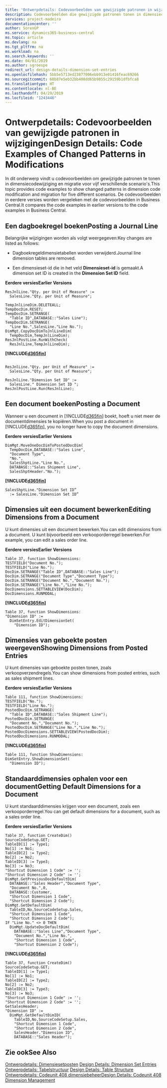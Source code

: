 ```yaml
---
title: 'Ontwerpdetails: Codevoorbeelden van gewijzigde patronen in wijzigingen | Microsoft Docs'
description: Codevoorbeelden die gewijzigde patronen tonen in dimensiecodewijziging en migratie voor vijf verschillende scenario's. De codevoorbeelden in eerdere versies worden vergeleken met de codevoorbeelden in Business Central.
services: project-madeira
documentationcenter: ''
author: SorenGP
ms.service: dynamics365-business-central
ms.topic: article
ms.devlang: na
ms.tgt_pltfrm: na
ms.workload: na
ms.search.keywords: ''
ms.date: 04/01/2019
ms.author: sgroespe
redirect_url: design-details-dimension-set-entries
ms.openlocfilehash: 5bb5e5713ed23877006ebb913e01416feac69266
ms.sourcegitcommit: 60b87e5eb32bb408dd65b9855c29159b1dfbfca8
ms.translationtype: HT
ms.contentlocale: nl-BE
ms.lasthandoff: 04/29/2019
ms.locfileid: "1243446"
---
```

# <a name="design-details-code-examples-of-changed-patterns-in-modifications"></a><span data-ttu-id="e4b80-104">Ontwerpdetails: Codevoorbeelden van gewijzigde patronen in wijzigingen</span><span class="sxs-lookup"><span data-stu-id="e4b80-104">Design Details: Code Examples of Changed Patterns in Modifications</span></span>
<span data-ttu-id="e4b80-105">In dit onderwerp vindt u codevoorbeelden om gewijzigde patronen te tonen in dimensiecodewijziging en migratie voor vijf verschillende scenario's.</span><span class="sxs-lookup"><span data-stu-id="e4b80-105">This topic provides code examples to show changed patterns in dimension code modification and migration for five different scenarios.</span></span> <span data-ttu-id="e4b80-106">De codevoorbeelden in eerdere versies worden vergeleken met de codevoorbeelden in Business Central.</span><span class="sxs-lookup"><span data-stu-id="e4b80-106">It compares the code examples in earlier versions to the code examples in Business Central.</span></span>

## <a name="posting-a-journal-line"></a><span data-ttu-id="e4b80-107">Een dagboekregel boeken</span><span class="sxs-lookup"><span data-stu-id="e4b80-107">Posting a Journal Line</span></span>  
<span data-ttu-id="e4b80-108">Belangrijke wijzigingen worden als volgt weergegeven:</span><span class="sxs-lookup"><span data-stu-id="e4b80-108">Key changes are listed as follows:</span></span>  

- <span data-ttu-id="e4b80-109">Dagboekregeldimensietabellen worden verwijderd.</span><span class="sxs-lookup"><span data-stu-id="e4b80-109">Journal line dimension tables are removed.</span></span>  

- <span data-ttu-id="e4b80-110">Een dimensieset-id die in het veld **Dimensieset-id** is gemaakt.</span><span class="sxs-lookup"><span data-stu-id="e4b80-110">A dimension set ID is created in the **Dimension Set ID** field.</span></span>  

<span data-ttu-id="e4b80-111">**Eerdere versies**</span><span class="sxs-lookup"><span data-stu-id="e4b80-111">**Earlier Versions**</span></span>  

```  
ResJnlLine."Qty. per Unit of Measure" :=   
  SalesLine."Qty. per Unit of Measure";  

TempJnlLineDim.DELETEALL;  
TempDocDim.RESET;  
TempDocDim.SETRANGE(  
  "Table ID",DATABASE::"Sales Line");  
TempDocDim.SETRANGE(  
  "Line No.",SalesLine."Line No.");  
DimMgt.CopyDocDimToJnlLineDim(  
  TempDocDim,TempJnlLineDim);  
ResJnlPostLine.RunWithCheck(  
  ResJnlLine,TempJnlLineDim);  

```  

 **[!INCLUDE[d365fin](includes/d365fin_md.md)]**  

```  

ResJnlLine."Qty. per Unit of Measure" :=   
  SalesLine."Qty. per Unit of Measure";  

ResJnlLine."Dimension Set ID" :=   
  SalesLine." Dimension Set ID ";  
ResJnlPostLine.Run(ResJnlLine);  

```  

## <a name="posting-a-document"></a><span data-ttu-id="e4b80-112">Een document boeken</span><span class="sxs-lookup"><span data-stu-id="e4b80-112">Posting a Document</span></span>  
 <span data-ttu-id="e4b80-113">Wanneer u een document in [!INCLUDE[d365fin](includes/d365fin_md.md)] boekt, hoeft u niet meer de documentdimensies te kopiëren.</span><span class="sxs-lookup"><span data-stu-id="e4b80-113">When you post a document in [!INCLUDE[d365fin](includes/d365fin_md.md)], you no longer have to copy the document dimensions.</span></span>  

 <span data-ttu-id="e4b80-114">**Eerdere versies**</span><span class="sxs-lookup"><span data-stu-id="e4b80-114">**Earlier Versions**</span></span>  

```  
DimMgt.MoveOneDocDimToPostedDocDim(  
  TempDocDim,DATABASE::"Sales Line",  
  "Document Type",  
  "No.",  
  SalesShptLine."Line No.",  
  DATABASE::"Sales Shipment Line",  
  SalesShptHeader."No.");  
```  

 **[!INCLUDE[d365fin](includes/d365fin_md.md)]**  

```  
SalesShptLine."Dimension Set ID”  
  := SalesLine."Dimension Set ID”  
```  

## <a name="editing-dimensions-from-a-document"></a><span data-ttu-id="e4b80-115">Dimensies uit een document bewerken</span><span class="sxs-lookup"><span data-stu-id="e4b80-115">Editing Dimensions from a Document</span></span>  
 <span data-ttu-id="e4b80-116">U kunt dimensies uit een document bewerken.</span><span class="sxs-lookup"><span data-stu-id="e4b80-116">You can edit dimensions from a document.</span></span> <span data-ttu-id="e4b80-117">U kunt bijvoorbeeld een verkooporderregel bewerken.</span><span class="sxs-lookup"><span data-stu-id="e4b80-117">For example, you can edit a sales order line.</span></span>  

 <span data-ttu-id="e4b80-118">**Eerdere versies**</span><span class="sxs-lookup"><span data-stu-id="e4b80-118">**Earlier Versions**</span></span>  

```  
Table 37, function ShowDimensions:  
TESTFIELD("Document No.");  
TESTFIELD("Line No.");  
DocDim.SETRANGE("Table ID",DATABASE::"Sales Line");  
DocDim.SETRANGE("Document Type","Document Type");  
DocDim.SETRANGE("Document No.","Document No.");  
DocDim.SETRANGE("Line No.","Line No.");  
DocDimensions.SETTABLEVIEW(DocDim);  
DocDimensions.RUNMODAL;  
```  

 **[!INCLUDE[d365fin](includes/d365fin_md.md)]**  

```  
Table 37, function ShowDimensions:  
"Dimension ID" :=   
  DimSetEntry.EditDimensionSet(  
    "Dimension ID");  
```  

## <a name="showing-dimensions-from-posted-entries"></a><span data-ttu-id="e4b80-119">Dimensies van geboekte posten weergeven</span><span class="sxs-lookup"><span data-stu-id="e4b80-119">Showing Dimensions from Posted Entries</span></span>  
 <span data-ttu-id="e4b80-120">U kunt dimensies van geboekte posten tonen, zoals verkoopverzendregels.</span><span class="sxs-lookup"><span data-stu-id="e4b80-120">You can show dimensions from posted entries, such as sales shipment lines.</span></span>  

 <span data-ttu-id="e4b80-121">**Eerdere versies**</span><span class="sxs-lookup"><span data-stu-id="e4b80-121">**Earlier Versions**</span></span>  

```  
Table 111, function ShowDimensions:  
TESTFIELD("No.");  
TESTFIELD("Line No.");  
PostedDocDim.SETRANGE(  
  "Table ID",DATABASE::"Sales Shipment Line");  
PostedDocDim.SETRANGE(  
  "Document No.","Document No.");  
PostedDocDim.SETRANGE("Line No.","Line No.");  
PostedDocDimensions.SETTABLEVIEW(PostedDocDim);  
PostedDocDimensions.RUNMODAL;  
```  

 **[!INCLUDE[d365fin](includes/d365fin_md.md)]**  

```  
Table 111, function ShowDimensions:  
DimSetEntry.ShowDimensionSet(  
  "Dimension ID");  
```  

## <a name="getting-default-dimensions-for-a-document"></a><span data-ttu-id="e4b80-122">Standaarddimensies ophalen voor een document</span><span class="sxs-lookup"><span data-stu-id="e4b80-122">Getting Default Dimensions for a Document</span></span>  
 <span data-ttu-id="e4b80-123">U kunt standaarddimensies krijgen voor een document, zoals een verkooporderregel.</span><span class="sxs-lookup"><span data-stu-id="e4b80-123">You can get default dimensions for a document, such as a sales order line.</span></span>  

 <span data-ttu-id="e4b80-124">**Eerdere versies**</span><span class="sxs-lookup"><span data-stu-id="e4b80-124">**Earlier Versions**</span></span>  

```  
Table 37, function CreateDim()  
SourceCodeSetup.GET;  
TableID[1] := Type1;  
No[1] := No1;  
TableID[2] := Type2;  
No[2] := No2;  
TableID[3] := Type3;  
No[3] := No3;  
"Shortcut Dimension 1 Code" := '';  
"Shortcut Dimension 2 Code" := '';  
DimMgt.GetPreviousDocDefaultDim(  
  DATABASE::"Sales Header","Document Type",  
  "Document No.",0,  
  DATABASE::Customer,  
  "Shortcut Dimension 1 Code",  
  "Shortcut Dimension 2 Code");  
DimMgt.GetDefaultDim(  
  TableID,No,SourceCodeSetup.Sales,  
  "Shortcut Dimension 1 Code",  
  "Shortcut Dimension 2 Code");  
IF "Line No." <> 0 THEN  
  DimMgt.UpdateDocDefaultDim(  
    DATABASE::"Sales Line","Document Type",  
    "Document No.","Line No.",  
    "Shortcut Dimension 1 Code",  
    "Shortcut Dimension 2 Code");  
```  

 **[!INCLUDE[d365fin](includes/d365fin_md.md)]**  

```  
Table 37, function CreateDim()  
SourceCodeSetup.GET;  
TableID[1] := Type1;  
No[1] := No1;  
TableID[2] := Type2;  
No[2] := No2;  
TableID[3] := Type3;  
No[3] := No3;  
"Shortcut Dimension 1 Code" := '';  
"Shortcut Dimension 2 Code" := '';  
GetSalesHeader;  
"Dimension ID" :=  
  DimMgt.GetDefaultDimID(  
    TableID,No,SourceCodeSetup.Sales,  
    "Shortcut Dimension 1 Code",  
    "Shortcut Dimension 2 Code",  
    SalesHeader."Dimension ID",  
    DATABASE::"Sales Header");

```  

## <a name="see-also"></a><span data-ttu-id="e4b80-125">Zie ook</span><span class="sxs-lookup"><span data-stu-id="e4b80-125">See Also</span></span>  
<span data-ttu-id="e4b80-126">[Ontwerpdetails: Dimensiesetposten](design-details-dimension-set-entries.md) </span><span class="sxs-lookup"><span data-stu-id="e4b80-126">[Design Details: Dimension Set Entries](design-details-dimension-set-entries.md) </span></span>  
<span data-ttu-id="e4b80-127">[Ontwerpdetails: Tabelstructuur](design-details-table-structure.md) </span><span class="sxs-lookup"><span data-stu-id="e4b80-127">[Design Details: Table Structure](design-details-table-structure.md) </span></span>  
[<span data-ttu-id="e4b80-128">Ontwerpdetails: Codeunit 408 dimensiebeheer</span><span class="sxs-lookup"><span data-stu-id="e4b80-128">Design Details: Codeunit 408 Dimension Management</span></span>](design-details-codeunit-408-dimension-management.md)
